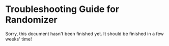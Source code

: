 # Troubleshooting Guide for Randomizer

Sorry, this document hasn't been finished yet. It should be finished in a few weeks' time!
